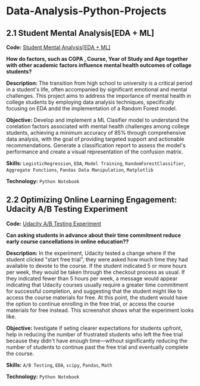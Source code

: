 # Data-Analysis-Python-Projects
## 2.1 Student Mental Analysis[EDA + ML]
**Code:** [Student Mental Analysis[EDA + ML]](https://github.com/VictorOwinoKe/Data-Analysis-Python-Projects/blob/main/student-mental-analysis-eda-ml.ipynb)

**How do  factors, such as CGPA , Course, Year of Study and Age together with other academic factors influence mental health outcomes of collage students?**

**Description:** The transition from high school to university is a critical period in a student's life, often accompanied by significant emotional and mental challenges. This project aims to address the importance of mental health in college students by employing data analysis techniques, specifically focusing on EDA andd the implementation of a Random Forest model.

**Objective:**  Develop and implement a ML Clasifier model to understand the corelation factors associated with  mental health challenges among college students, achieving a minimum accuracy of 85% through comprehensive data analysis, with the goal of providing targeted support and actionable recommendations. Generate a classification report to assess the model's performance and create a visual representation of the confusion matrix. 

**Skills:**  `LogisticRegression`,  `EDA`,  `Model Training`,  `RandomForestClassifier`,  `Aggregate Functions`,  `Pandas Data Manipulation`,  `Matplotlib`

**Technology:**  `Python Notebook`

## 2.2 Optimizing Online Learning Engagement: Udacity A/B Testing Experiment
**Code:** [Udacity A/B Testing Experiment](https://github.com/VictorOwinoKe/Data-Analysis-Python-Projects/blob/main/student-mental-analysis-eda-ml.ipynb)

**Can asking students in advance about their time commitment reduce early course cancellations in online education??**

**Description:** In the experiment, Udacity tested a change where if the student clicked "start free trial", they were asked how much time they had available to devote to the course.
If the student indicated 5 or more hours per week, they would be taken through the checkout process as usual. If they indicated fewer than 5 hours per week, a message would appear indicating that Udacity courses usually require a greater time commitment for successful completion, and suggesting that the student might like to access the course materials for free.
At this point, the student would have the option to continue enrolling in the free trial, or access the course materials for free instead. This screenshot shows what the experiment looks like.

**Objective:** Ivestigate if seting clearer expectations for students upfront, help in reducing the number of frustrated students who left the free trial because they didn't have enough time—without significantly reducing the number of students to continue past the free trial and eventually complete the course.

**Skills:**  `A/B Testing`,  `EDA`,  `scipy`,  `Pandas`,  `Math`

**Technology:**  `Python Notebook`

